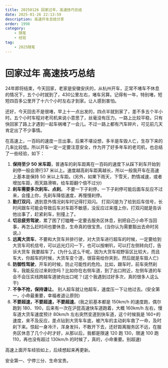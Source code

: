 ```yaml
---
title: 20250126 回家过年，高速技巧总结
date: 2025-01-26 22:13:59
description: 高速开车总结分享
order: 1998
category:
    - 随笔
    - 经验
tag: 
    - 2025随笔
---
```

# 回家过年 高速技巧总结
24年即将结束，今天回家，老家是安徽安庆的，从杭州开车，正常不堵车不休息的情况下，五个小时就到了，430公里左右，堵车另算。记得有一年，特别堵，短短四百多公里开了十六个小时左右才到家。让人感到害怕。

还好，今天回去不是很堵，早上十一点出发的，四点半就到家了，差不多五个半小时。五个小时车程对老司机来说小意思了，丝毫没有压力。一路上比较平稳，只有快回家了路上才遇到一起车祸堵了一会儿。不过一路上都有汽车碎片，可见前几天肯定出了不少事情。

在高速上，一百码的速度一旦出事，后果不堪设想，多半是车毁人亡，生存下来的几率比较低。所以开车一定一定要注意安全，作为开了好多年车的老司机，也总结了一些经验，如下：

1. **保持至少 50 米车距**，普通车的刹车距离在一百码的速度下从踩下刹车开始到刹停一般会滑行37 米以上。速度越高刹车距离越长，所以一般我开车在高速上基本是保持 50 米以上车距。(另外，如果下雨天，下雪天，酌情减速，或者增加车距，雨天路滑嘛，给车距翻个倍不过分)
2. **刹车需要多次刹车、点刹**。 不要一下子刹停，一下子刹停可能后面车反应不过来，会撞上你，先刹车降低速度，再慢慢刹停。
3. **勤打双闪**，遇到意外情况刹车时记得打双闪。 打双闪是为了给到后车信号，长时间跟车可能会导致后车对车距不敏感，没反应过来撞上你，打双闪就是告诉他出事了，赶紧刹车，别撞上了。
4. **切忌疲劳驾驶**，累了困了打瞌睡一定要去服务区休息，别把自己小命不当回事，再怎么赶时间也要休息，生命真的很宝贵。(当你认为需要豁出去命时另说。)
5. **远离大货车**，不要和大货车并排行驶，对大货车进行超车的时候，一定要给到大货车司机信号，可以远光灯闪一下，也可以按喇叭，可以打左侧转向灯，告诉大货车 我要超车了。(为什么这么干呢，因为大货车视野盲区比较大，而且车大，你超车的时候，大货车变个道，很容易给你夹到，然后就是车毁人亡)
6. **防御性驾驶**，开车的时候，防止可能性的危险。比如，跟车时，前车突然刹车，我能反应过来刹住吗？比如你在右侧车道，到了出口附近，左侧车道的车会不会压实线跨越车道驶向出口呢？(这个我遇到过好多次，真的很多人这么干)
7. **不争不抢，保持谦让**。 别人超车就让他超车，速度压一下让他过去。(安全第一，小命最重要，幸福者退让原则)
8. **不要超速，不要超速，不要超速**。(我之前基本都是 150km/h 的速度跑，偶尔跑到 180、190，后来有一次在沪昆高速快车道跑着，大概 160km/h 左右，慢车道大货车速度预计 80km/h 左右突然变道到快车道，这个时候我是 160+的速度，来不及反应，差点钻到大货车车底，被汽车的主动刹车救了一命，及时刹下来。惊起一身冷汗，浑身发抖，不敢开下去，还好距离服务区不远，在服务区休息了几个小时才好，从那以后，我都是限速 120 跑 130，限速 100 跑 110，再也没有超过 130km/h 的时候了，真的，小命重要。别超速)

高速上面开车经验如上，后续想起来再更新。

安全第一、宁停三分、生命宝贵。